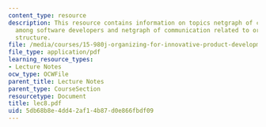 ```yaml
---
content_type: resource
description: This resource contains information on topics netgraph of communication
  among software developers and netgraph of communication related to organizational
  structure.
file: /media/courses/15-980j-organizing-for-innovative-product-development-spring-2007/5db68b8e4dd42af14b87d0e866fbdf09_lec8.pdf
file_type: application/pdf
learning_resource_types:
- Lecture Notes
ocw_type: OCWFile
parent_title: Lecture Notes
parent_type: CourseSection
resourcetype: Document
title: lec8.pdf
uid: 5db68b8e-4dd4-2af1-4b87-d0e866fbdf09
---
```

